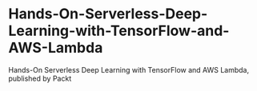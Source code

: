 # Hands-On-Serverless-Deep-Learning-with-TensorFlow-and-AWS-Lambda
Hands-On Serverless Deep Learning with TensorFlow and AWS Lambda, published by Packt
